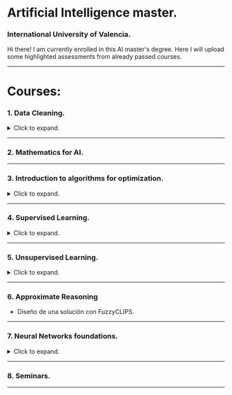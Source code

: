 # Artificial Intelligence master.
### International University of Valencia.

Hi there!
I am currently enrolled in this AI master's degree. Here I will upload some highlighted assessments from already passed courses. 


------------------------------------------------------

# Courses:

### 1. Data Cleaning.

<details>
    <summary> Click to expand. </summary>

1. Introducción
2. Python 101 y Jupyter Notebook.
3. Colecciones: Numpy.
4. Estructuras de Datos: Pandas.
5. Visualización de Datos: Matplotlib y Seaborn.
6. Python para Ciencia de Datos

</details>

----------------

### 2. Mathematics for AI.

----------------


### 3. Introduction to algorithms for optimization.

<details>
    <summary> Click to expand. </summary>


Foundations of heuristic and exact algorithms.

- Exact algorithms:
    - General approach => greedy algorithms, gradient descent, divide and conquer...
    - Sorting algorithms.
    - Searching algorithms => Branch and Bound...

- Heuristic algorithms:
    - Ant Colony Optimization, genetic algorithms...



</details>

----------------


### 4. Supervised Learning.

<details>
    <summary> Click to expand. </summary>

- Tipos de aprendizaje.

- Estructura de datos.

- Limpieza de datos.
    - Introducción a la limpieza de datos.
    - Normalización y estandarización.
    - Detección de outliers.
    - Imputación de valores ausentes.
    - Selección de atributos.

- Validación y evaluación.
    - Validación hold-out.
    - Validación cruzada.
    - Ajuste de parámetros y validación anidada.
    - Evaluación en regresión.
    - Evaluación en clasificación.

- Regresión.
    - Regresión lineal múltiple.
    - Vecinos más cercanos.

- Clasificación.
    - Regresión logística.
    - Árboles de decisión.

</details>

----------------

### 5. Unsupervised Learning.

<details>
    <summary> Click to expand. </summary>

- Introducción.
    - Minería de datos.
    - Aprendizaje supervisado y no supervisado.
    - Medidas de distancia.

-  Análisis de agrupamientos o clustering.
    - Basado en centroides: k-means, k-medoids.
    - Jerárquico.
    - Espectral.
    - Basado en densidades: Mean-shift, DBSCAN.
    - Basado en distribuciones: Mixtura de Gaussianas.

-  Aprendizaje semi-supervisado:
    - EM.
    - Basado en grafos.
    - Co-training.

- Reducción de dimensionalidad.
    - PCA.
    - ICA.

- Otras técnicas no supervisadas:
    - Análisis de grafos – Algoritmo PageRank.
    - Reglas de asociación – AlgoritmoApriori.

-------------------

### Clustering. 

**Métodos de clustering divisivo - n1.1.**

- KMeans.

- KMedioid. La diferencia es que, en K-medoids, cada cluster está representado por una observación presente en el cluster (medoid), mientras que en K-means cada cluster está representado por su centroide, que se corresponde con el promedio de todas las observaciones del cluster pero con ninguna en particular.

- Elegir el mejor valor de k con técnica del codo.

- K-means ++ 

**Métodos de clustering jerárquico - n1.2.**

- Aglomerativo.
    - Disimilitud intercluster mínima.
    - Disimilitud máxima.
    - Medidas ancho de silueta, calinski harabaz.

- Divisivo.
    - Disimilitud diámetro.
    - Disimilitud media.
    - Separación mcnaughton smith.

**Métodos de clustering espectral - n1.3.**

**Métodos de clustering basados en densidad -n1.4.**

- DBSCAN.

- Mean shift.

- Affinity propagation.

**Métodos de clustering basados en modeos probabilísticos -n1.5.**

- Algoritmo EM.

- sk-learn GaussianMixture.

**Métodos de aprendizaje semi-supervisado -n2.**

- Para cuando no todos los datos están etiquetados.

- Dos ejemplos: el primero, cómo funciona Naive Bayes con datos sin etiquetar, y el segundo, cómo podemos mejorar la versión básica del Naive Bayes aprendiendo un mejor modelo iterativamente mediante el algoritmo de EM.

- Multinomianl Naive Bayes
- Semi-supervised Multinomial Naive Bayes EM (expectation maximization )

**Métodos de análisis de componentes PCA -n3.**

- PCA.

- PCA en imágenes (VC08)

- Vamos a usar la función de scikit-learn para realizar el PCA. Esta función acepta dos parámetros complementarios: le podemos decir el número de componentes que queremos conservar (como en el ejemplo anterior con el dataset Iris) o el porcentaje de varianza explicada que queremos conservar (el número de componentes necesarias se calcula en base a ello). En este caso, le decimos que queremos un número de componentes que nos garanticen al menos un cierto umbral de varianza (mínima) explicada. Vamos a probar varios umbrales para observar el efecto que esto tiene en el número de componentes obtenidas y en el rendimiento de un clasificador aprendido con los datos transformados resultantes.


**Otros usos de no supervisado -n4.**

- VC09.
    - Segmentación mediante grafos.
    - Corte normalizado en imágenes.
    - GrabCut => eliminar fondo de la imagen.
    - GeneraR contenido con GANS: Generative Adversarial Networks para obtener imágenes de números.

- PageRank. Matriz de adyacencias, matriz de transiciones.

- Algoritmo HITS.

- PPR (personalized PageRank).

- Apriori. El algoritmo Apriori es un procedimiento para encontrar subsets frecuentes de ítems. En el caso de la cesta de la compra serían conjuntos de productos que suelen comprarse simultáneamente.

</details>

----------------

### 6. Approximate Reasoning

- Diseño de una solución con FuzzyCLIPS.

----------------


### 7. Neural Networks foundations.

<details>
    <summary> Click to expand. </summary>

- Fundamentos de las Redes Neuronales.
    -  Perceptrón simple y perceptrón multicapa.
    - Algoritmo de backpropagation.
    - Hiperparámetros de una red neuronal. 
    
- Deep learning.
    - Descripción de tipos de capas y su aplicabilidad.
    - Ejemplos de arquitecturas de red.
    - Optimización de hiperparámetros.

- Aplicación de las Redes Neuronales y Deep Learning a la resolución de tareas de IA.
    - Clasificación de imágenes.
    - Tratamiento de secuencias lógicas: Análisis y generación de textos con LSTM.
    - Introducción a Keras y TensorFlow
    
- Aprendizaje por refuerzo.
    - Introducción a aprendizaje por refuerzo. Estado del arte y retos futuros
    - Conceptos básicos y avanzados. 
    - Terminología. 
    - Clasificación de algoritmos: por Modelo, por Estrategia/Política, por Proceso de aprendizaje.    
    - Aprendizaje por refuerzo y Deep Learning 1. Algoritmo DQN.
    - Aprendizaje por refuerzo y Deep Learning 2. Algoritmo Policy Gradient.



</details>

----------------

### 8. Seminars.

----------------

